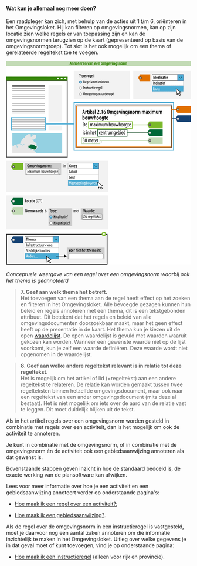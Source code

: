 ﻿#### Wat kun je allemaal nog meer doen?

Een raadpleger kan zich, met behulp van de acties uit 1 t/m 6, oriënteren in het 
Omgevingsloket. Hij kan filteren op omgevingsnormen, kan op zijn locatie zien welke 
regels er van toepassing zijn en kan de omgevingsnormen terugzien op de kaart 
(gepresenteerd op basis van de omgevingsnormgroep). Tot slot is het ook mogelijk om 
een thema of gerelateerde regeltekst toe te voegen.

![](media/Wegwijzer_Omgevingsnorm_Rijk.png)

*Conceptuele weergave van een regel over een omgevingsnorm waarbij ook het thema is geannoteerd*

>   **7. Geef aan welk thema het betreft.**  
>   Het toevoegen van een thema aan de regel heeft effect op het zoeken en
>   filteren in het Omgevingsloket. Alle bevoegde gezagen kunnen hun beleid en regels
>   annoteren met een thema, dit is een tekstgebonden attribuut. Dit betekent
>   dat het regels en beleid van alle omgevingsdocumenten doorzoekbaar maakt,
>   maar het geen effect heeft op de presentatie in de kaart. Het thema kun je
>   kiezen uit de open
>   [waardelijst](https://stelselcatalogus.omgevingswet.overheid.nl/waardelijstenpagina).
>   De open waardelijst is gevuld met waarden waaruit gekozen kan worden.
>   Wanneer een gewenste waarde niet op de lijst voorkomt, kun je zelf een
>   waarde definiëren. Deze waarde wordt niet opgenomen in de waardelijst.

>   **8. Geef aan welke andere regeltekst relevant is in relatie tot deze
>   regeltekst.**  
>   Het is mogelijk om het artikel of lid (=regeltekst) aan een andere
>   regeltekst te relateren. De relatie kan worden gemaakt tussen twee
>   regelteksten binnen hetzelfde omgevingsdocument, maar ook naar een
>   regeltekst van een ander omgevingsdocument (mits deze al bestaat). Het is
>   niet mogelijk om iets over de aard van de relatie vast te leggen. Dit moet
>   duidelijk blijken uit de tekst.

Als in het artikel regels over een omgevingsnorm worden gesteld in combinatie met regels 
over een activiteit, dan is het mogelijk om ook de activiteit te annoteren.

Je kunt in combinatie met de omgevingsnorm, of in combinatie met de omgevingsnorm én de 
activiteit ook een gebiedsaanwijzing annoteren als dat gewenst is.

Bovenstaande stappen geven inzicht in hoe de standaard bedoeld is, de exacte werking van de plansoftware kan afwijken.

Lees voor meer informatie over hoe je een activiteit en een gebiedsaanwijzing annoteert verder op onderstaande pagina's:

-   [Hoe maak ik een regel over een
    activiteit?](/hoe-maak-ik-een-regel-over-een-activiteit);

-   [Hoe maak ik een gebiedsaanwijzing?](/hoe-maak-ik-een-gebiedsaanwijzing).

Als de regel over de omgevingsnorm in een instructieregel is vastgesteld, moet je daarvoor nog 
een aantal zaken annoteren om die informatie inzichtelijk te maken in het Omgevingsloket. Uitleg over welke gegevens je in dat geval moet of kunt toevoegen, vind je op onderstaande pagina:

-   [Hoe maak ik een instructieregel](/hoe-maak-ik-een-instructieregel) (alleen
    voor rijk en provincie).